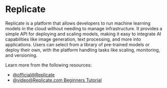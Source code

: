 # Replicate

Replicate is a platform that allows developers to run machine learning models in the cloud without needing to manage infrastructure. It provides a simple API for deploying and scaling models, making it easy to integrate AI capabilities like image generation, text processing, and more into applications. Users can select from a library of pre-trained models or deploy their own, with the platform handling tasks like scaling, monitoring, and versioning.

Learn more from the following resources:

- [@official@Replicate](https://replicate.com/)
- [@video@Replicate.com Beginners Tutorial](https://www.youtube.com/watch?v=y0_GE5ErqY8)
